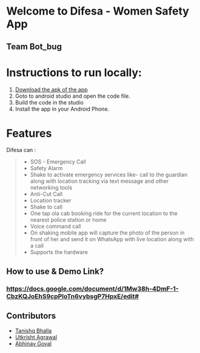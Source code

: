 # Welcome to Difesa  - Women Safety App 
## Team Bot_bug
 

# Instructions to run locally:
1. [Download the apk of the app](https://github.com/gutku10/Difesa/tree/master/app)
2. Goto to android studio and open the code file. 
3. Build the code in the studio 
4. Install the app in your Android Phone.


# Features

Difesa can :
>
>* SOS - Emergency Call
>* Safety Alarm
>* Shake to activate emergency services like- call to the guardian along with location tracking via text message and other networking tools
>* Anti-Cut Call
>* Location tracker
>* Shake to call
>* One tap ola cab booking ride for the current location to the nearest police station or home
>* Voice command call
>* On shaking mobile app will capture the photo of the person in front of her and send it on WhatsApp with live location along with a call
>* Supports the hardware

## How to use & Demo Link?

### https://docs.google.com/document/d/1Mw38h-4DmF-1-CbzKQJoEhS9cpPloTn6vybsgP7HpxE/edit#

## Contributors
* [Tanishq Bhalla](https://github.com/)  
* [Utkrisht Agrawal](https://github.com/gutku10)  
* [Abhinav Goyal](https://github.com/zabhitak)  
